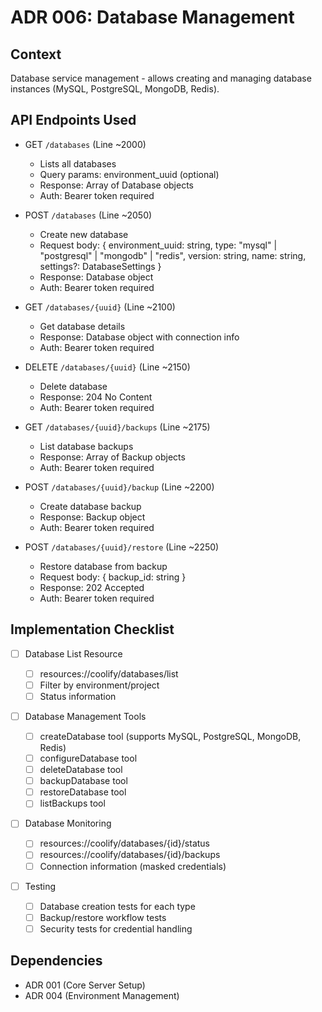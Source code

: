 # ADR 006: Database Management

## Context

Database service management - allows creating and managing database instances (MySQL, PostgreSQL, MongoDB, Redis).

## API Endpoints Used

- GET `/databases` (Line ~2000)

  - Lists all databases
  - Query params: environment_uuid (optional)
  - Response: Array of Database objects
  - Auth: Bearer token required

- POST `/databases` (Line ~2050)

  - Create new database
  - Request body: {
    environment_uuid: string,
    type: "mysql" | "postgresql" | "mongodb" | "redis",
    version: string,
    name: string,
    settings?: DatabaseSettings
    }
  - Response: Database object
  - Auth: Bearer token required

- GET `/databases/{uuid}` (Line ~2100)

  - Get database details
  - Response: Database object with connection info
  - Auth: Bearer token required

- DELETE `/databases/{uuid}` (Line ~2150)

  - Delete database
  - Response: 204 No Content
  - Auth: Bearer token required

- GET `/databases/{uuid}/backups` (Line ~2175)

  - List database backups
  - Response: Array of Backup objects
  - Auth: Bearer token required

- POST `/databases/{uuid}/backup` (Line ~2200)

  - Create database backup
  - Response: Backup object
  - Auth: Bearer token required

- POST `/databases/{uuid}/restore` (Line ~2250)
  - Restore database from backup
  - Request body: { backup_id: string }
  - Response: 202 Accepted
  - Auth: Bearer token required

## Implementation Checklist

- [ ] Database List Resource

  - [ ] resources://coolify/databases/list
  - [ ] Filter by environment/project
  - [ ] Status information

- [ ] Database Management Tools

  - [ ] createDatabase tool (supports MySQL, PostgreSQL, MongoDB, Redis)
  - [ ] configureDatabase tool
  - [ ] deleteDatabase tool
  - [ ] backupDatabase tool
  - [ ] restoreDatabase tool
  - [ ] listBackups tool

- [ ] Database Monitoring

  - [ ] resources://coolify/databases/{id}/status
  - [ ] resources://coolify/databases/{id}/backups
  - [ ] Connection information (masked credentials)

- [ ] Testing
  - [ ] Database creation tests for each type
  - [ ] Backup/restore workflow tests
  - [ ] Security tests for credential handling

## Dependencies

- ADR 001 (Core Server Setup)
- ADR 004 (Environment Management)
